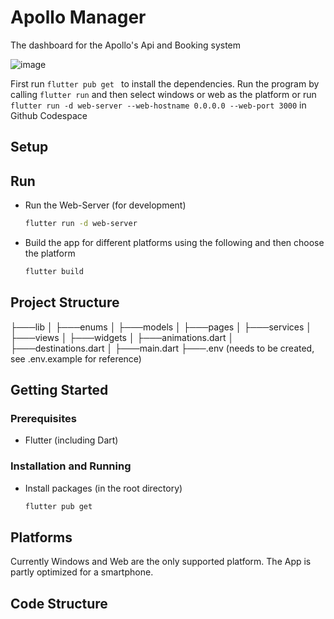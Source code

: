 # Apollo Manager
The dashboard for the Apollo's Api and Booking system

![image](https://github.com/AlphaSoundZ/apollo-manager/assets/85343235/d0ccd048-ece4-4f89-a8e3-11b84b144dcb)

First run ```flutter pub get ``` to install the dependencies.
Run the program by calling ```flutter run``` and then select windows or web as the platform or run ```flutter run -d web-server --web-hostname 0.0.0.0 --web-port 3000``` in Github Codespace

## Setup
## Run
  - Run the Web-Server (for development)
    ```sh
    flutter run -d web-server
    ```
  - Build the app for different platforms using the following and then choose the platform
    ```sh
    flutter build
    ```
## Project Structure
├───lib
│   ├───enums
│   ├───models
│   ├───pages
│   ├───services
│   ├───views
│   ├───widgets
│   ├───animations.dart
│   ├───destinations.dart
│   ├───main.dart
├───.env                  (needs to be created, see .env.example for reference)
## Getting Started
### Prerequisites
- Flutter (including Dart)
### Installation and Running
- Install packages (in the root directory)
  ```sh
  flutter pub get
  ```
## Platforms
Currently Windows and Web are the only supported platform. The App is partly optimized for a smartphone.
## Code Structure
